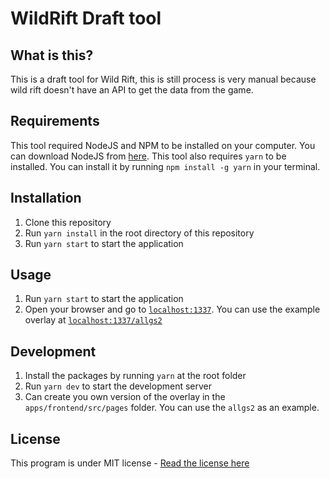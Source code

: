 # WildRift Draft tool

## What is this?

This is a draft tool for Wild Rift, this is still process is very manual because wild rift doesn't have an API to get the data from the game.

## Requirements

This tool required NodeJS and NPM to be installed on your computer. You can download NodeJS from [here](https://nodejs.org/en/download/). This tool also requires `yarn` to be installed. You can install it by running `npm install -g yarn` in your terminal.

## Installation

1. Clone this repository
2. Run `yarn install` in the root directory of this repository
3. Run `yarn start` to start the application

## Usage

1. Run `yarn start` to start the application
2. Open your browser and go to [`localhost:1337`][controller-link]. You can use the example overlay at [`localhost:1337/allgs2`][allg-link]

## Development

1. Install the packages by running `yarn` at the root folder
2. Run `yarn dev` to start the development server
3. Can create you own version of the overlay in the `apps/frontend/src/pages` folder. You can use the `allgs2` as an example.

## License

This program is under MIT license - [Read the license here][license-link]

[license-link]: LICENSE.md
[controller-link]: localhost:1337
[allg-link]: localhost:1337/allgs2
